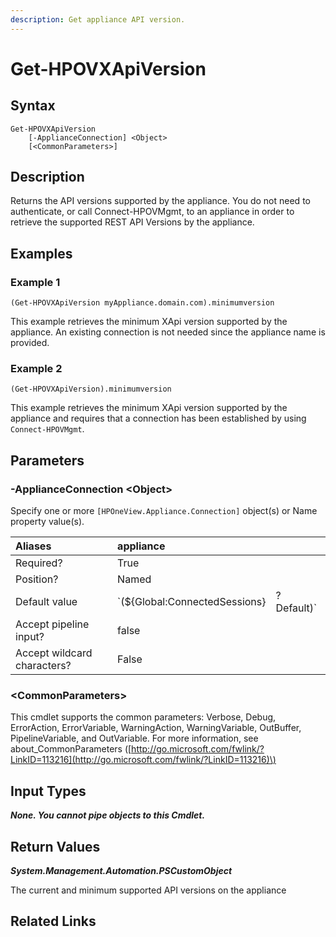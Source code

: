 ```yaml
---
description: Get appliance API version.
---
```


# Get-HPOVXApiVersion

## Syntax

```text
Get-HPOVXApiVersion
    [-ApplianceConnection] <Object>
    [<CommonParameters>]
```

## Description

Returns the API versions supported by the appliance. You do not need to authenticate, or call Connect-HPOVMgmt, to an appliance in order to retrieve the supported REST API Versions by the appliance.

## Examples

### Example 1

```text
(Get-HPOVXApiVersion myAppliance.domain.com).minimumversion
```

This example retrieves the minimum XApi version supported by the appliance. An existing connection is not needed since the appliance name is provided.

### Example 2

```text
(Get-HPOVXApiVersion).minimumversion
```

This example retrieves the minimum XApi version supported by the appliance and requires that a connection has been established by using `Connect-HPOVMgmt`.

## Parameters

### -ApplianceConnection &lt;Object&gt;

Specify one or more `[HPOneView.Appliance.Connection]` object\(s\) or Name property value\(s\).

| Aliases | appliance |  |
| :--- | :--- | :--- |
| Required? | True |  |
| Position? | Named |  |
| Default value | \`\(${Global:ConnectedSessions} | ? Default\)\` |
| Accept pipeline input? | false |  |
| Accept wildcard characters? | False |  |

### &lt;CommonParameters&gt;

This cmdlet supports the common parameters: Verbose, Debug, ErrorAction, ErrorVariable, WarningAction, WarningVariable, OutBuffer, PipelineVariable, and OutVariable. For more information, see about\_CommonParameters \([http://go.microsoft.com/fwlink/?LinkID=113216](http://go.microsoft.com/fwlink/?LinkID=113216)\)

## Input Types

_**None. You cannot pipe objects to this Cmdlet.**_

## Return Values

_**System.Management.Automation.PSCustomObject**_

The current and minimum supported API versions on the appliance

## Related Links

